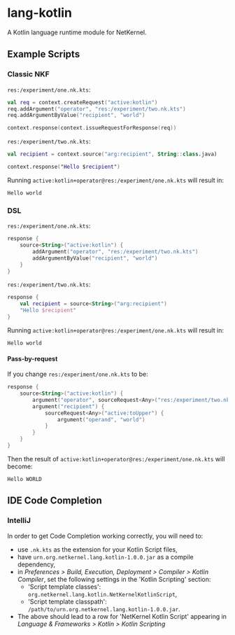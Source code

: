 # lang-kotlin
A Kotlin language runtime module for NetKernel.

## Example Scripts

### Classic NKF

`res:/experiment/one.nk.kts`:
```kotlin
val req = context.createRequest("active:kotlin")
req.addArgument("operator", "res:/experiment/two.nk.kts")
req.addArgumentByValue("recipient", "world")

context.response(context.issueRequestForResponse(req))
```

`res:/experiment/two.nk.kts`:
```kotlin
val recipient = context.source("arg:recipient", String::class.java)

context.response("Hello $recipient")
```

Running `active:kotlin+operator@res:/experiment/one.nk.kts` will result in:
```
Hello world
```

### DSL

`res:/experiment/one.nk.kts`:

```kotlin
response {
    source<String>("active:kotlin") {
        addArgument("operator", "res:/experiment/two.nk.kts")
        addArgumentByValue("recipient", "world")
    }
}
```

`res:/experiment/two.nk.kts`:

```kotlin
response {
    val recipient = source<String>("arg:recipient")
    "Hello $recipient"
}
```

Running `active:kotlin+operator@res:/experiment/one.nk.kts` will result in:
```
Hello world
```

#### Pass-by-request

If you change `res:/experiment/one.nk.kts` to be:

```kotlin
response {
    source<String>("active:kotlin") {
        argument("operator", sourceRequest<Any>("res:/experiment/two.nk.kts"))
        argument("recipient") {
            sourceRequest<Any>("active:toUpper") {
                argument("operand", "world")
            }
        }
    }
}
```

Then the result of `active:kotlin+operator@res:/experiment/one.nk.kts` will become:

```
Hello WORLD

```
 

## IDE Code Completion

### IntelliJ

In order to get Code Completion working correctly, you will need to:

* use `.nk.kts` as the extension for your Kotlin Script files,
* have `urn.org.netkernel.lang.kotlin-1.0.0.jar` as a compile dependency,
* in *Preferences > Build, Execution, Deployment > Compiler > Kotlin Compiler*,
  set the following settings in the 'Kotlin Scripting' section:
  * 'Script template classes': `org.netkernel.lang.kotlin.NetKernelKotlinScript`,
  * 'Script template classpath': `/path/to/urn.org.netkernel.lang.kotlin-1.0.0.jar`.
* The above should lead to a row for 'NetKernel Kotlin Script' appearing in
  *Language & Frameworks > Kotlin > Kotlin Scripting*
